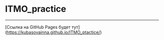 # ITMO_practice
---
[Ссылка на GitHub Pages будет тут] (https://kubasovainna.github.io/ITMO_ptactice/)
